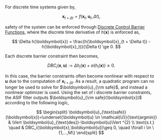 For discrete time systems given by,

$$
    \boldsymbol{x}_{t + \Delta t} = f(\boldsymbol{x}_t, \boldsymbol{u}_t, \Delta t),
$$

safety of the system can be enforced through [Discrete Control Barrier Functions](https://hybrid-robotics.berkeley.edu/publications/RSS2017_Discrete_CBF.pdf), where the discrete time derivative of $h(\boldsymbol{x})$ is enforced as,

$$
        \Delta h(\boldsymbol{x}) = \frac{h(\boldsymbol{x}_{t + \Delta t}) - h(\boldsymbol{x}_t)}{\Delta t} \ge 0.
$$

Each discrete barrier constraint then becomes,

$$
    DBC_i(\boldsymbol{x},\boldsymbol{u}) := \Delta h_i(\boldsymbol{x}) + \alpha(h_i(\boldsymbol{x})) \ge 0.
$$

In this case, the barrier constraints often become nonlinear with respect to $\boldsymbol{u}$ due to the computation of $\boldsymbol{x}_{t + \Delta t}$. As a result, a quadratic program can no longer be used to solve for $\boldsymbol{u}_{\rm safe}$, and instead a nonlinear optimizer is used. Using the set of $i$ discrete barrier constraints, the ASIF filter outputs $\boldsymbol{u}_{\rm safe}(\boldsymbol{x})$ according to the following logic,

$$
\begin{split}
\boldsymbol{u}_{\text{safe}}(\boldsymbol{x})=\underset{\boldsymbol{u} \in \mathcal{U}}{\text{argmin}} & \Vert \boldsymbol{u}_{\text{des}}-\boldsymbol{u}\Vert ^{2} \\
\text{s.t.} \quad & DBC_i(\boldsymbol{x},\boldsymbol{u})\geq 0, \quad \forall i \in \{1,...,M\}
\end{split}
$$